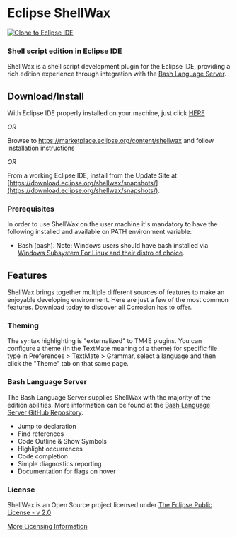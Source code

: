 # Eclipse ShellWax

<a href="https://mickaelistria.github.io/redirctToEclipseIDECloneCommand/redirect.html"><img src="https://mickaelistria.github.io/redirctToEclipseIDECloneCommand/cloneToEclipseBadge.png" alt="Clone to Eclipse IDE"/></a>

### Shell script edition in Eclipse IDE

ShellWax is a shell script development plugin for the Eclipse IDE, providing a rich edition experience through integration with the [Bash Language Server](https://github.com/bash-lsp/bash-language-server).

## Download/Install

With Eclipse IDE properly installed on your machine, just click [HERE](eclipse+mpc://marketplace.eclipse.org/install/4528322)

_OR_

Browse to https://marketplace.eclipse.org/content/shellwax and follow installation instructions

_OR_

From a working Eclipse IDE, install from the Update Site at [https://download.eclipse.org/shellwax/snapshots/](https://download.eclipse.org/shellwax/snapshots/).

### Prerequisites
In order to use ShellWax on the user machine it's mandatory to have the following installed and available on PATH environment variable:
- Bash (bash). Note: Windows users should have bash installed via [Windows Subsystem For Linux and their distro of choice](https://docs.microsoft.com/en-us/windows/wsl/install-win10).


## Features

ShellWax brings together multiple different sources of features to make an enjoyable developing environment. Here are just a few of the most common features. Download today to discover all Corrosion has to offer.

### Theming

The syntax highlighting is "externalized" to TM4E plugins. You can configure a theme (in the TextMate meaning of a theme) for specific file type in Preferences > TextMate > Grammar, select a language and then click the "Theme" tab on that same page.

### Bash Language Server
The Bash Language Server supplies ShellWax with the majority of the edition abilities. More information can be found at the [Bash Language Server GitHub Repository](https://github.com/bash-lsp/bash-language-server).
- Jump to declaration
- Find references
- Code Outline & Show Symbols
- Highlight occurrences
- Code completion
- Simple diagnostics reporting
- Documentation for flags on hover

### License

ShellWax is an Open Source project licensed under [The Eclipse Public License - v 2.0](https://www.eclipse.org/legal/epl-2.0/)

[More Licensing Information](LICENSE)
